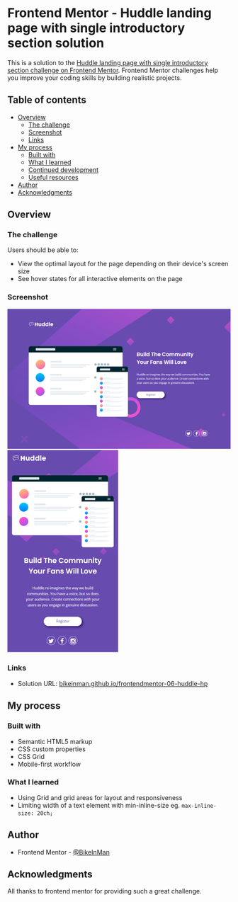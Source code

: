 # Frontend Mentor - Huddle landing page with single introductory section solution

This is a solution to the [Huddle landing page with single introductory section challenge on Frontend Mentor](https://www.frontendmentor.io/challenges/huddle-landing-page-with-a-single-introductory-section-B_2Wvxgi0). Frontend Mentor challenges help you improve your coding skills by building realistic projects. 

## Table of contents

- [Overview](#overview)
  - [The challenge](#the-challenge)
  - [Screenshot](#screenshot)
  - [Links](#links)
- [My process](#my-process)
  - [Built with](#built-with)
  - [What I learned](#what-i-learned)
  - [Continued development](#continued-development)
  - [Useful resources](#useful-resources)
- [Author](#author)
- [Acknowledgments](#acknowledgments)

## Overview

### The challenge

Users should be able to:

- View the optimal layout for the page depending on their device's screen size
- See hover states for all interactive elements on the page

### Screenshot

![](./screenshots/screenshot1.png) ![](./screenshots/screenshot2.png)

### Links

- Solution URL: [bikeinman.github.io/frontendmentor-06-huddle-hp](https://bikeinman.github.io/frontendmentor-06-huddle-hp/)

## My process

### Built with

- Semantic HTML5 markup
- CSS custom properties
- CSS Grid
- Mobile-first workflow


### What I learned

- Using Grid and grid areas for layout and responsiveness
- Limiting width of a text element with min-inline-size 
eg. `max-inline-size: 20ch;`

## Author

- Frontend Mentor - [@BikeInMan](https://www.frontendmentor.io/profile/bikeinman)

## Acknowledgments
All thanks to frontend mentor for providing such a great challenge.

